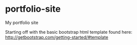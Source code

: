 # portfolio-site
My portfolio site

Starting off with the basic bootstrap html template found here:
  http://getbootstrap.com/getting-started/#template
